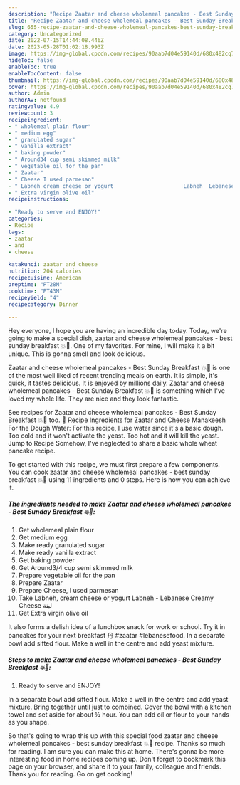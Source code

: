 ```yaml
---
description: "Recipe Zaatar and cheese wholemeal pancakes - Best Sunday Breakfast 💥🥞 the Very Delicious}"
title: "Recipe Zaatar and cheese wholemeal pancakes - Best Sunday Breakfast 💥🥞 the Very Delicious}"
slug: 655-recipe-zaatar-and-cheese-wholemeal-pancakes-best-sunday-breakfast-the-very-delicious
category: Uncategorized
date: 2022-07-15T14:44:08.446Z
date: 2023-05-28T01:02:18.993Z
image: https://img-global.cpcdn.com/recipes/90aab7d04e59140d/680x482cq70/zaatar-and-cheese-wholemeal-pancakes-best-sunday-breakfast-recipe-main-photo.jpg
hideToc: false
enableToc: true
enableTocContent: false
thumbnail: https://img-global.cpcdn.com/recipes/90aab7d04e59140d/680x482cq70/zaatar-and-cheese-wholemeal-pancakes-best-sunday-breakfast-recipe-main-photo.jpg
cover: https://img-global.cpcdn.com/recipes/90aab7d04e59140d/680x482cq70/zaatar-and-cheese-wholemeal-pancakes-best-sunday-breakfast-recipe-main-photo.jpg
author: Admin
authorAv: notfound
ratingvalue: 4.9
reviewcount: 3
recipeingredient:
- " wholemeal plain flour"
- " medium egg"
- " granulated sugar"
- " vanilla extract"
- " baking powder"
- " Around34 cup semi skimmed milk"
- " vegetable oil for the pan"
- " Zaatar"
- " Cheese I used parmesan"
- " Labneh cream cheese or yogurt                      Labneh  Lebanese Creamy Cheese "
- " Extra virgin olive oil"
recipeinstructions:

- "Ready to serve and ENJOY!"
categories:
- Recipe
tags:
- zaatar
- and
- cheese

katakunci: zaatar and cheese 
nutrition: 204 calories
recipecuisine: American
preptime: "PT28M"
cooktime: "PT43M"
recipeyield: "4"
recipecategory: Dinner

---
```



Hey everyone, I hope you are having an incredible day today. Today, we're going to make a special dish, zaatar and cheese wholemeal pancakes - best sunday breakfast 💥🥞. One of my favorites. For mine, I will make it a bit unique. This is gonna smell and look delicious.

Zaatar and cheese wholemeal pancakes - Best Sunday Breakfast 💥🥞 is one of the most well liked of recent trending meals on earth. It is simple, it's quick, it tastes delicious. It is enjoyed by millions daily. Zaatar and cheese wholemeal pancakes - Best Sunday Breakfast 💥🥞 is something which I've loved my whole life. They are nice and they look fantastic.

See recipes for Zaatar and cheese wholemeal pancakes - Best Sunday Breakfast 💥🥞 too. 📖 Recipe Ingredients for Zaatar and Cheese Manakeesh For the Dough Water: For this recipe, I use water since it&#39;s a basic dough. Too cold and it won&#39;t activate the yeast. Too hot and it will kill the yeast. Jump to Recipe Somehow, I&#39;ve neglected to share a basic whole wheat pancake recipe.


To get started with this recipe, we must first prepare a few components. You can cook zaatar and cheese wholemeal pancakes - best sunday breakfast 💥🥞 using 11 ingredients and 0 steps. Here is how you can achieve it.

<!--inarticleads1-->

##### The ingredients needed to make Zaatar and cheese wholemeal pancakes - Best Sunday Breakfast 💥🥞:

1. Get  wholemeal plain flour
1. Get  medium egg
1. Make ready  granulated sugar
1. Make ready  vanilla extract
1. Get  baking powder
1. Get  Around3/4 cup semi skimmed milk
1. Prepare  vegetable oil for the pan
1. Prepare  Zaatar
1. Prepare  Cheese, I used parmesan
1. Take  Labneh, cream cheese or yogurt                      Labneh - Lebanese Creamy Cheese لبنة
1. Get  Extra virgin olive oil


It also forms a delish idea of a lunchbox snack for work or school. Try it in pancakes for your next breakfast 丹 #zaatar #lebanesefood. In a separate bowl add sifted flour. Make a well in the centre and add yeast mixture. 

<!--inarticleads2-->

##### Steps to make Zaatar and cheese wholemeal pancakes - Best Sunday Breakfast 💥🥞:


1. Ready to serve and ENJOY!

In a separate bowl add sifted flour. Make a well in the centre and add yeast mixture. Bring together until just to combined. Cover the bowl with a kitchen towel and set aside for about ½ hour. You can add oil or flour to your hands as you shape. 

So that's going to wrap this up with this special food zaatar and cheese wholemeal pancakes - best sunday breakfast 💥🥞 recipe. Thanks so much for reading. I am sure you can make this at home. There's gonna be more interesting food in home recipes coming up. Don't forget to bookmark this page on your browser, and share it to your family, colleague and friends. Thank you for reading. Go on get cooking!
